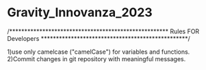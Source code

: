 # Gravity_Innovanza_2023


/*****************************************************    Rules FOR Developers     *************************************************/

1)use only camelcase ("camelCase") for variables and functions.                                                                                                           
2)Commit changes in git repository with meaningful messages.
